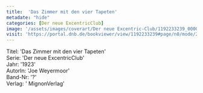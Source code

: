 ```yaml
---
title:  'Das Zimmer mit den vier Tapeten'
metadate: "hide"
categories: [Der neue ExcentricClub]
image: '/assets/images/coverart/Der neue Excentric-Club/1192233239_00000010.jpg'
visit: 'https://portal.dnb.de/bookviewer/view/1192233239#page/n0/mode/2up'
---
```

Titel: 'Das Zimmer mit den vier Tapeten' <br>
Serie: 'Der neue ExcentricClub' <br>
Jahr: '1923' <br>
AutorIn: 'Joe Weyermoor' <br>
Band-Nr: '?' <br>
Verlag: ' MignonVerlag'